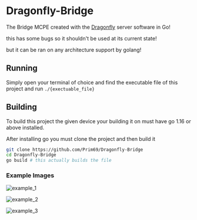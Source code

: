 # Dragonfly-Bridge
The Bridge MCPE created with the [Dragonfly](https://github.com/df-mc/dragonfly) server software in Go!

this has some bugs so it shouldn't be used at its current state!

but it can be ran on any architecture support by golang!

## Running
Simply open your terminal of choice and find the executable file of this project and run
`./{exectuable_file}`

## Building
To build this project the given device your building it on must have go 1.16 or above installed.

After installing go you must clone the project and then build it
```bash
git clone https://github.com/Prim69/Dragonfly-Bridge
cd Dragonfly-Bridge
go build # this actually builds the file
```

### Example Images
![example_1](https://media.discordapp.net/attachments/623917901409419274/871656749860519936/unknown-1.png)

![example_2](https://media.discordapp.net/attachments/719190269672685608/871634864472981504/unknown.png)

![example_3](https://media.discordapp.net/attachments/719190269672685608/871870861953601556/unknown.png)
